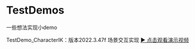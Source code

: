 # TestDemos
一些想法实现小demo

TestDemo_CharacterIK：版本2022.3.47f  场景交互实现
[▶️ 点击观看演示视频]([/assets/videos/demo.mp4](https://github.com/user-attachments/assets/50bfdff5-2d3c-4a08-b433-d5d7972849b5))


